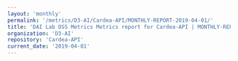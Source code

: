 ```yaml
---
layout: 'monthly'
permalink: '/metrics/D3-AI/Cardea-API/MONTHLY-REPORT-2019-04-01/'
title: 'DAI Lab OSS Metrics Metrics report for Cardea-API | MONTHLY-REPORT-2019-04-01'
organization: 'D3-AI'
repository: 'Cardea-API'
current_date: '2019-04-01'
---
```

